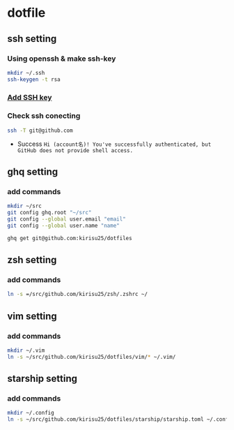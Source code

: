 # dotfile

## ssh setting
### Using openssh & make ssh-key
```sh
mkdir ~/.ssh
ssh-keygen -t rsa
```
### [Add SSH key](https://github.com/settings/ssh)

### Check ssh conecting
```sh
ssh -T git@github.com
```
- Success
`Hi (account名)! You've successfully authenticated, but GitHub does not provide shell access.`

## ghq setting

### add commands

```sh
mkdir ~/src
git config ghq.root "~/src"
git config --global user.email "email"
git config --global user.name "name"

ghq get git@github.com:kirisu25/dotfiles
```

## zsh setting

### add commands
```sh
ln -s =/src/github.com/kirisu25/zsh/.zshrc ~/
```

## vim setting

### add commands
```sh
mkdir ~/.vim
ln -s ~/src/github.com/kirisu25/dotfiles/vim/* ~/.vim/
```

## starship setting

### add commands
```sh
mkdir ~/.config
ln -s ~/src/github.com/kirisu25/dotfiles/starship/starship.toml ~/.config
```

